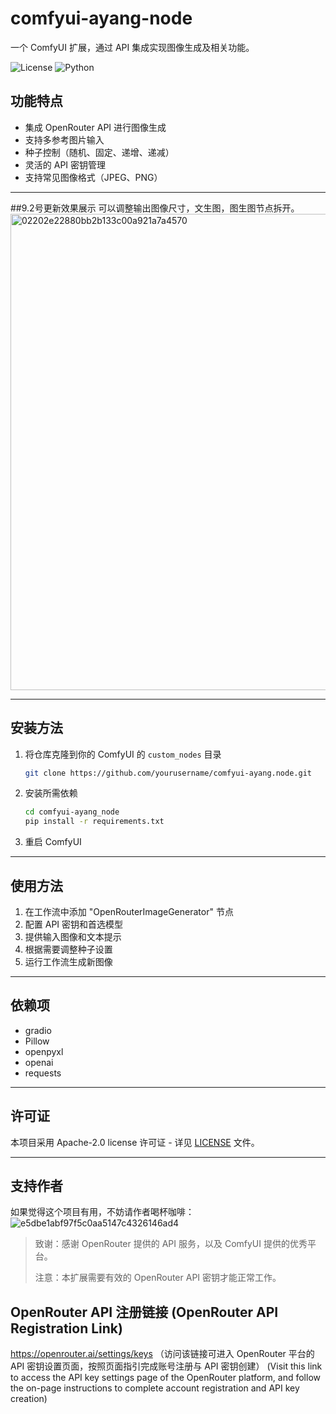 # comfyui-ayang-node

一个 ComfyUI 扩展，通过 API 集成实现图像生成及相关功能。

![License](https://img.shields.io/badge/license-MIT-blue.svg)
![Python](https://img.shields.io/badge/python-3.8+-green.svg)

## 功能特点
- 集成 OpenRouter API 进行图像生成
- 支持多参考图片输入
- 种子控制（随机、固定、递增、递减）
- 灵活的 API 密钥管理
- 支持常见图像格式（JPEG、PNG）

---

##9.2号更新效果展示
可以调整输出图像尺寸，文生图，图生图节点拆开。
<img width="1005" height="762" alt="02202e22880bb2b133c00a921a7a4570" src="https://github.com/user-attachments/assets/769c6506-ec12-43c1-b0d6-062c609d80d1" />


---

## 安装方法
1. 将仓库克隆到你的 ComfyUI 的 `custom_nodes` 目录
   ```bash
   git clone https://github.com/yourusername/comfyui-ayang.node.git
   ```

2. 安装所需依赖
   ```bash
   cd comfyui-ayang_node
   pip install -r requirements.txt
   ```

3. 重启 ComfyUI

---

## 使用方法
1. 在工作流中添加 "OpenRouterImageGenerator" 节点
2. 配置 API 密钥和首选模型
3. 提供输入图像和文本提示
4. 根据需要调整种子设置
5. 运行工作流生成新图像

---

## 依赖项
- gradio
- Pillow
- openpyxl
- openai
- requests

---

## 许可证
本项目采用 Apache-2.0 license 许可证 - 详见 [LICENSE](LICENSE) 文件。

---

## 支持作者
如果觉得这个项目有用，不妨请作者喝杯咖啡：
![e5dbe1abf97f5c0aa5147c4326146ad4](https://github.com/user-attachments/assets/690cbc05-63f9-4150-890d-08cd727f615a)



> 致谢：感谢 OpenRouter 提供的 API 服务，以及 ComfyUI 提供的优秀平台。
> 
> 注意：本扩展需要有效的 OpenRouter API 密钥才能正常工作。
## OpenRouter API 注册链接 (OpenRouter API Registration Link)
https://openrouter.ai/settings/keys
（访问该链接可进入 OpenRouter 平台的 API 密钥设置页面，按照页面指引完成账号注册与 API 密钥创建）
(Visit this link to access the API key settings page of the OpenRouter platform, and follow the on-page instructions to complete account registration and API key creation)
